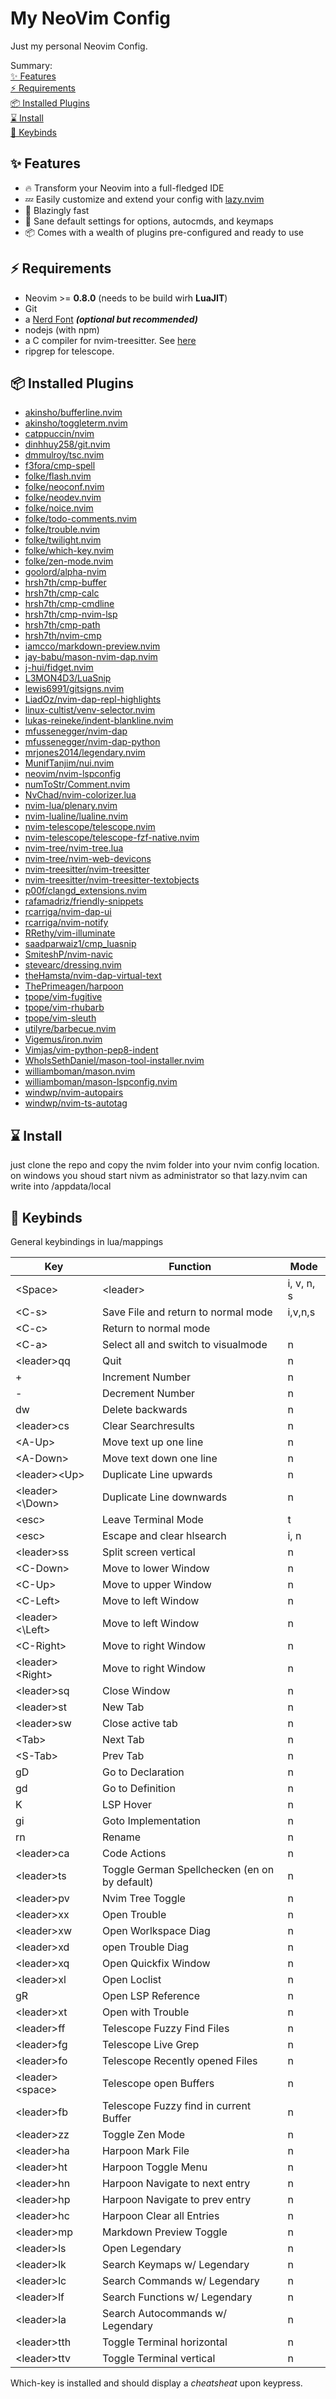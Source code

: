 # My NeoVim Config

Just my personal Neovim Config.

Summary:  
[✨ Features](#✨-features)  
[⚡️ Requirements](#⚡️-requirements)  
[📦 Installed Plugins](#📦-installed-plugins)  
[⌛ Install](#⌛-install)  
[🎹 Keybinds](#🎹-keybinds)

## ✨ Features

- 🔥 Transform your Neovim into a full-fledged IDE
- 💤 Easily customize and extend your config with [lazy.nvim](https://github.com/folke/lazy.nvim)
- 🚀 Blazingly fast
- 🧹 Sane default settings for options, autocmds, and keymaps
- 📦 Comes with a wealth of plugins pre-configured and ready to use

## ⚡️ Requirements

- Neovim >= **0.8.0** (needs to be build wirh **LuaJIT**)
- Git
- a [Nerd Font](https://www.nerdfonts.com/) **_(optional but recommended)_**
- nodejs (with npm)
- a C compiler for nvim-treesitter. See [here](https://github.com/nvim-treesitter/nvim-treesitter#requirements)
- ripgrep for telescope.

## 📦 Installed Plugins

- [akinsho/bufferline.nvim](https://github.com/akinsho/bufferline.nvim)
- [akinsho/toggleterm.nvim](https://github.com/akinsho/toggleterm.nvim)
- [catppuccin/nvim](https://github.com/catppuccin/nvim)
- [dinhhuy258/git.nvim](https://github.com/dinhhuy258/git.nvim)
- [dmmulroy/tsc.nvim](https://github.com/dmmulroy/tsc.nvim)
- [f3fora/cmp-spell](https://github.com/f3fora/cmp-spell)
- [folke/flash.nvim](https://github.com/folke/flash.nvim)
- [folke/neoconf.nvim](https://github.com/folke/neoconf.nvim)
- [folke/neodev.nvim](https://github.com/folke/neodev.nvim)
- [folke/noice.nvim](https://github.com/folke/noice.nvim)
- [folke/todo-comments.nvim](https://github.com/folke/todo-comments.nvim)
- [folke/trouble.nvim](https://github.com/folke/trouble.nvim)
- [folke/twilight.nvim](https://github.com/folke/twilight.nvim)
- [folke/which-key.nvim](https://github.com/folke/which-key.nvim)
- [folke/zen-mode.nvim](https://github.com/folke/zen-mode.nvim)
- [goolord/alpha-nvim](https://github.com/goolord/alpha-nvim)
- [hrsh7th/cmp-buffer](https://github.com/hrsh7th/cmp-buffer)
- [hrsh7th/cmp-calc](https://github.com/hrsh7th/cmp-calc)
- [hrsh7th/cmp-cmdline](https://github.com/hrsh7th/cmp-cmdline)
- [hrsh7th/cmp-nvim-lsp](https://github.com/hrsh7th/cmp-nvim-lsp)
- [hrsh7th/cmp-path](https://github.com/hrsh7th/cmp-path)
- [hrsh7th/nvim-cmp](https://github.com/hrsh7th/nvim-cmp)
- [iamcco/markdown-preview.nvim](https://github.com/iamcco/markdown-preview.nvim)
- [jay-babu/mason-nvim-dap.nvim](https://github.com/jay-babu/mason-nvim-dap.nvim)
- [j-hui/fidget.nvim](https://github.com/j-hui/fidget.nvim)
- [L3MON4D3/LuaSnip](https://github.com/L3MON4D3/LuaSnip)
- [lewis6991/gitsigns.nvim](https://github.com/lewis6991/gitsigns.nvim)
- [LiadOz/nvim-dap-repl-highlights](https://github.com/LiadOz/nvim-dap-repl-highlights)
- [linux-cultist/venv-selector.nvim](https://github.com/linux-cultist/venv-selector.nvim)
- [lukas-reineke/indent-blankline.nvim](https://github.com/lukas-reineke/indent-blankline.nvim)
- [mfussenegger/nvim-dap](https://github.com/mfussenegger/nvim-dap)
- [mfussenegger/nvim-dap-python](https://github.com/mfussenegger/nvim-dap-python)
- [mrjones2014/legendary.nvim](https://github.com/mrjones2014/legendary.nvim)
- [MunifTanjim/nui.nvim](https://github.com/MunifTanjim/nui.nvim)
- [neovim/nvim-lspconfig](https://github.com/neovim/nvim-lspconfig)
- [numToStr/Comment.nvim](https://github.com/numToStr/Comment.nvim)
- [NvChad/nvim-colorizer.lua](https://github.com/NvChad/nvim-colorizer.lua)
- [nvim-lua/plenary.nvim](https://github.com/nvim-lua/plenary.nvim)
- [nvim-lualine/lualine.nvim](https://github.com/nvim-lualine/lualine.nvim)
- [nvim-telescope/telescope.nvim](https://github.com/nvim-telescope/telescope.nvim)
- [nvim-telescope/telescope-fzf-native.nvim](https://github.com/nvim-telescope/telescope-fzf-native.nvim)
- [nvim-tree/nvim-tree.lua](https://github.com/nvim-tree/nvim-tree.lua)
- [nvim-tree/nvim-web-devicons](https://github.com/nvim-tree/nvim-web-devicons)
- [nvim-treesitter/nvim-treesitter](https://github.com/nvim-treesitter/nvim-treesitter)
- [nvim-treesitter/nvim-treesitter-textobjects](https://github.com/nvim-treesitter/nvim-treesitter-textobjects)
- [p00f/clangd_extensions.nvim](https://github.com/p00f/clangd_extensions.nvim)
- [rafamadriz/friendly-snippets](https://github.com/rafamadriz/friendly-snippets)
- [rcarriga/nvim-dap-ui](https://github.com/rcarriga/nvim-dap-ui)
- [rcarriga/nvim-notify](https://github.com/rcarriga/nvim-notify)
- [RRethy/vim-illuminate](https://github.com/RRethy/vim-illuminate)
- [saadparwaiz1/cmp_luasnip](https://github.com/saadparwaiz1/cmp_luasnip)
- [SmiteshP/nvim-navic](https://github.com/SmiteshP/nvim-navic)
- [stevearc/dressing.nvim](https://github.com/stevearc/dressing.nvim)
- [theHamsta/nvim-dap-virtual-text](https://github.com/theHamsta/nvim-dap-virtual-text)
- [ThePrimeagen/harpoon](https://github.com/ThePrimeagen/harpoon)
- [tpope/vim-fugitive](https://github.com/tpope/vim-fugitive)
- [tpope/vim-rhubarb](https://github.com/tpope/vim-rhubarb)
- [tpope/vim-sleuth](https://github.com/tpope/vim-sleuth)
- [utilyre/barbecue.nvim](https://github.com/utilyre/barbecue.nvim)
- [Vigemus/iron.nvim](https://github.com/Vigemus/iron.nvim)
- [Vimjas/vim-python-pep8-indent](https://github.com/Vimjas/vim-python-pep8-indent)
- [WhoIsSethDaniel/mason-tool-installer.nvim](https://github.com/WhoIsSethDaniel/mason-tool-installer.nvim)
- [williamboman/mason.nvim](https://github.com/williamboman/mason.nvim)
- [williamboman/mason-lspconfig.nvim](https://github.com/williamboman/mason-lspconfig.nvim)
- [windwp/nvim-autopairs](https://github.com/windwp/nvim-autopairs)
- [windwp/nvim-ts-autotag](https://github.com/windwp/nvim-ts-autotag)

## ⌛ Install

just clone the repo and copy the nvim folder into your nvim config location.
on windows you shoud start nivm as administrator so that lazy.nvim can write into /appdata/local

## 🎹 Keybinds

General keybindings in lua/mappings

| Key                 | Function                                      | Mode       |
| ------------------- | --------------------------------------------- | ---------- |
| \<Space\>           | \<leader\>                                    | i, v, n, s |
| \<C-s\>             | Save File and return to normal mode           | i,v,n,s    |
| \<C-c\>             | Return to normal mode                         |            |
| \<C-a\>             | Select all and switch to visualmode           | n          |
| \<leader\>qq        | Quit                                          | n          |
| +                   | Increment Number                              | n          |
| -                   | Decrement Number                              | n          |
| dw                  | Delete backwards                              | n          |
| \<leader\>cs        | Clear Searchresults                           | n          |
| \<A-Up\>            | Move text up one line                         | n          |
| \<A-Down\>          | Move text down one line                       | n          |
| \<leader\>\<Up\>    | Duplicate Line upwards                        | n          |
| \<leader\><\Down\>  | Duplicate Line downwards                      | n          |
| \<esc\>             | Leave Terminal Mode                           | t          |
| \<esc\>             | Escape and clear hlsearch                     | i, n       |
| \<leader\>ss        | Split screen vertical                         | n          |
| \<C-Down\>          | Move to lower Window                          | n          |
| \<C-Up\>            | Move to upper Window                          | n          |
| \<C-Left\>          | Move to left Window                           | n          |
| \<leader\><\Left\>  | Move to left Window                           | n          |
| \<C-Right\>         | Move to right Window                          | n          |
| \<leader\>\<Right\> | Move to right Window                          | n          |
| \<leader\>sq        | Close Window                                  | n          |
| \<leader\>st        | New Tab                                       | n          |
| \<leader\>sw        | Close active tab                              | n          |
| \<Tab\>             | Next Tab                                      | n          |
| \<S-Tab\>           | Prev Tab                                      | n          |
| gD                  | Go to Declaration                             | n          |
| gd                  | Go to Definition                              | n          |
| K                   | LSP Hover                                     | n          |
| gi                  | Goto Implementation                           | n          |
| rn                  | Rename                                        | n          |
| \<leader\>ca        | Code Actions                                  | n          |
| \<leader\>ts        | Toggle German Spellchecken (en on by default) | n          |
| \<leader\>pv        | Nvim Tree Toggle                              | n          |
| \<leader\>xx        | Open Trouble                                  | n          |
| \<leader\>xw        | Open Worlkspace Diag                          | n          |
| \<leader\>xd        | open Trouble Diag                             | n          |
| \<leader\>xq        | Open Quickfix Window                          | n          |
| \<leader\>xl        | Open Loclist                                  | n          |
| gR                  | Open LSP Reference                            | n          |
| \<leader\>xt        | Open with Trouble                             | n          |
| \<leader\>ff        | Telescope Fuzzy Find Files                    | n          |
| \<leader\>fg        | Telescope Live Grep                           | n          |
| \<leader\>fo        | Telescope Recently opened Files               | n          |
| \<leader\>\<space\> | Telescope open Buffers                        | n          |
| \<leader\>fb        | Telescope Fuzzy find in current Buffer        | n          |
| \<leader\>zz        | Toggle Zen Mode                               | n          |
| \<leader\>ha        | Harpoon Mark File                             | n          |
| \<leader\>ht        | Harpoon Toggle Menu                           | n          |
| \<leader\>hn        | Harpoon Navigate to next entry                | n          |
| \<leader\>hp        | Harpoon Navigate to prev entry                | n          |
| \<leader\>hc        | Harpoon Clear all Entries                     | n          |
| \<leader\>mp        | Markdown Preview Toggle                       | n          |
| \<leader\>ls        | Open Legendary                                | n          |
| \<leader\>lk        | Search Keymaps w/ Legendary                   | n          |
| \<leader\>lc        | Search Commands w/ Legendary                  | n          |
| \<leader\>lf        | Search Functions w/ Legendary                 | n          |
| \<leader\>la        | Search Autocommands w/ Legendary              | n          |
| \<leader\>tth       | Toggle Terminal horizontal                    | n          |
| \<leader\>ttv       | Toggle Terminal vertical                      | n          |

Which-key is installed and should display a _cheatsheat_ upon keypress.
